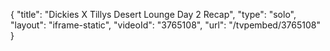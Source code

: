 {
    "title": "Dickies X Tillys Desert Lounge Day 2 Recap",
    "type": "solo",
    "layout": "iframe-static",
    "videoId": "3765108",
    "url": "\/tvpembed\/3765108"
}